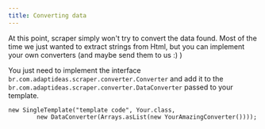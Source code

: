 ```yaml
---
title: Converting data
---
```


At this point, scraper simply won't try to convert the data found. Most of the time we just wanted to extract strings from Html, but you can implement your own converters (and maybe send them to us :) )

You just need to implement the interface `br.com.adaptideas.scraper.converter.Converter` and add it to the `br.com.adaptideas.scraper.converter.DataConverter` passed to your template.

    new SingleTemplate("template code", Your.class, 
    		new DataConverter(Arrays.asList(new YourAmazingConverter())));
